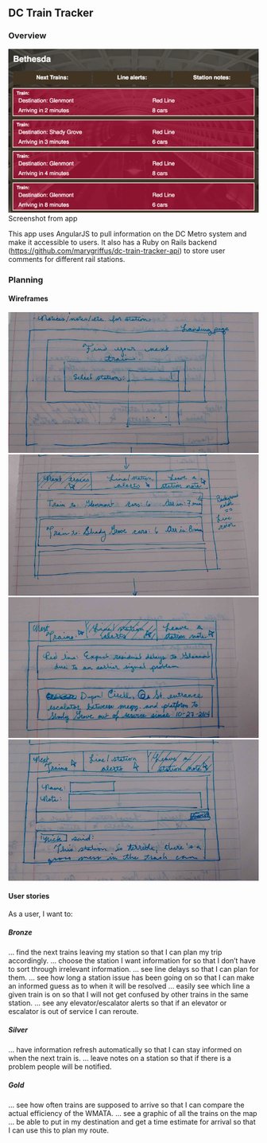 DC Train Tracker
----------------

### Overview

![It's trains!](./train-screenshot.png)
Screenshot from app

This app uses AngularJS to pull information on the DC Metro system and make it accessible to users. It also has a Ruby on Rails backend (https://github.com/marygriffus/dc-train-tracker-api) to store user comments for different rail stations.

### Planning

#### Wireframes

![Wireframe: landing page](./planning/wireframe_landing_page.jpg)
![Wireframe: next train](./planning/wireframe_next_train.jpg)
![Wireframe: line alerts](./planning/wireframe_station_alerts.jpg)
![Wireframe: station notes](./planning/wireframe_station_note.jpg)


#### User stories
As a user, I want to:

##### Bronze
… find the next trains leaving my station so that I can plan my trip accordingly.
… choose the station I want information for so that I don’t have to sort through irrelevant information.
… see line delays so that I can plan for them.
… see how long a station issue has been going on so that I can make an informed guess as to when it will be resolved
… easily see which line a given train is on so that I will not get confused by other trains in the same station.
… see any elevator/escalator alerts so that if an elevator or escalator is out of service I can reroute.

##### Silver
… have information refresh automatically so that I can stay informed on when the next train is.
… leave notes on a station so that if there is a problem people will be notified.

##### Gold
… see how often trains are supposed to arrive so that I can compare the actual efficiency of the WMATA.
… see a graphic of all the trains on the map
… be able to put in my destination and get a time estimate for arrival so that I can use this to plan my route.

